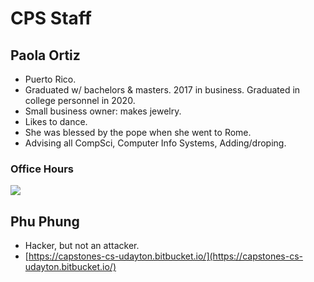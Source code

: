 # CPS Staff

## Paola Ortiz

* Puerto Rico.
* Graduated w/ bachelors & masters. 2017 in business. Graduated in college personnel in 2020.
* Small business owner: makes jewelry.
* Likes to dance.
* She was blessed by the pope when she went to Rome.
* Advising all CompSci, Computer Info Systems, Adding/droping.

### Office Hours

![](../../../.gitbook/assets/screen-shot-2020-09-09-at-5.08.15-pm.png)

## Phu Phung

* Hacker, but not an attacker.
* [https://capstones-cs-udayton.bitbucket.io/](https://capstones-cs-udayton.bitbucket.io/)
